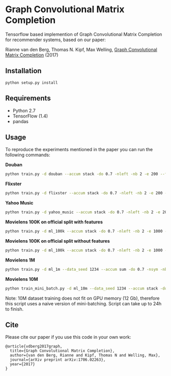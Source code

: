 # Graph Convolutional Matrix Completion

Tensorflow based implemention of Graph Convolutional Matrix Completion for recommender systems, based on our paper:

Rianne van den Berg, Thomas N. Kipf, Max Welling, [Graph Convolutional Matrix Completion](https://arxiv.org/abs/1706.02263) (2017)

## Installation

```python setup.py install```

## Requirements

  * Python 2.7
  * TensorFlow (1.4)
  * pandas


## Usage

To reproduce the experiments mentioned in the paper you can run the following commands:


**Douban**
```bash
python train.py -d douban --accum stack -do 0.7 -nleft -nb 2 -e 200 --features --feat_hidden 64 --testing 
```

**Flixster**
```bash
python train.py -d flixster --accum stack -do 0.7 -nleft -nb 2 -e 200 --features --feat_hidden 64 --testing
```

**Yahoo Music**
```bash
python train.py -d yahoo_music --accum stack -do 0.7 -nleft -nb 2 -e 200 --features --feat_hidden 64 --testing
```

**Movielens 100K on official split with features**
```bash
python train.py -d ml_100k --accum stack -do 0.7 -nleft -nb 2 -e 1000 --features --feat_hidden 10 --testing
```

**Movielens 100K on official split without features**
```bash
python train.py -d ml_100k --accum stack -do 0.7 -nleft -nb 2 -e 1000 --testing
```

**Movielens 1M**
```bash
python train.py -d ml_1m --data_seed 1234 --accum sum -do 0.7 -nsym -nb 2 -e 3500 --testing
```

**Movielens 10M** 
```bash
python train_mini_batch.py -d ml_10m --data_seed 1234 --accum stack -do 0.3 -nsym -nb 4 -e 20 --testing 
```
Note: 10M dataset training does not fit on GPU memory (12 Gb), therefore this script uses a naive version of mini-batching.
Script can take up to 24h to finish.

## Cite

Please cite our paper if you use this code in your own work:

```
@article{vdberg2017graph,
  title={Graph Convolutional Matrix Completion},
  author={van den Berg, Rianne and Kipf, Thomas N and Welling, Max},
  journal={arXiv preprint arXiv:1706.02263},
  year={2017}
}
```
